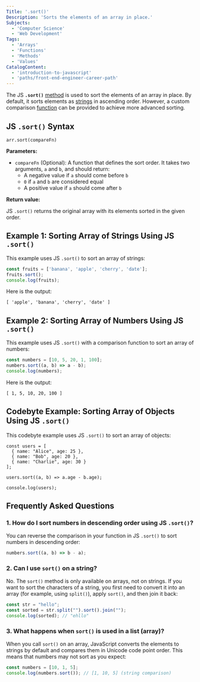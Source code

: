```yaml
---
Title: '.sort()'
Description: 'Sorts the elements of an array in place.'
Subjects:
  - 'Computer Science'
  - 'Web Development'
Tags:
  - 'Arrays'
  - 'Functions'
  - 'Methods'
  - 'Values'
CatalogContent:
  - 'introduction-to-javascript'
  - 'paths/front-end-engineer-career-path'
---
```


The JS **`.sort()`** [method](https://www.codecademy.com/resources/docs/javascript/methods) is used to sort the elements of an array in place. By default, it sorts elements as [strings](https://www.codecademy.com/resources/docs/javascript/strings) in ascending order. However, a custom comparison [function](https://www.codecademy.com/resources/docs/javascript/functions) can be provided to achieve more advanced sorting.

## JS `.sort()` Syntax

```pseudo
arr.sort(compareFn)
```

**Parameters:**

- `compareFn` (Optional): A function that defines the sort order. It takes two arguments, `a` and `b`, and should return:
  - A negative value if `a` should come before `b`
  - `0` if `a` and `b` are considered equal
  - A positive value if `a` should come after `b`

**Return value:**

JS `.sort()` returns the original array with its elements sorted in the given order.

## Example 1: Sorting Array of Strings Using JS `.sort()`

This example uses JS `.sort()` to sort an array of strings:

```js
const fruits = ['banana', 'apple', 'cherry', 'date'];
fruits.sort();
console.log(fruits);
```

Here is the output:

```shell
[ 'apple', 'banana', 'cherry', 'date' ]
```

## Example 2: Sorting Array of Numbers Using JS `.sort()`

This example uses JS `.sort()` with a comparison function to sort an array of numbers:

```js
const numbers = [10, 5, 20, 1, 100];
numbers.sort((a, b) => a - b);
console.log(numbers);
```

Here is the output:

```shell
[ 1, 5, 10, 20, 100 ]
```

## Codebyte Example: Sorting Array of Objects Using JS `.sort()`

This codebyte example uses JS `.sort()` to sort an array of objects:

```codebyte/javascript
const users = [
  { name: "Alice", age: 25 },
  { name: "Bob", age: 20 },
  { name: "Charlie", age: 30 }
];

users.sort((a, b) => a.age - b.age);

console.log(users);
```

## Frequently Asked Questions

### 1. How do I sort numbers in descending order using JS `.sort()`?

You can reverse the comparison in your function in JS `.sort()` to sort numbers in descending order:

```js
numbers.sort((a, b) => b - a);
```

### 2. Can I use `sort()` on a string?

No. The `sort()` method is only available on arrays, not on strings. If you want to sort the characters of a string, you first need to convert it into an array (for example, using `split()`), apply `sort()`, and then join it back:

```js
const str = "hello";
const sorted = str.split("").sort().join("");
console.log(sorted); // "ehllo"
```

### 3. What happens when `sort()` is used in a list (array)?

When you call `sort()` on an array, JavaScript converts the elements to strings by default and compares them in Unicode code point order. This means that numbers may not sort as you expect:

```js
const numbers = [10, 1, 5];
console.log(numbers.sort()); // [1, 10, 5] (string comparison)
```
